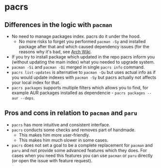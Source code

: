 # pacrs

## Differences in the logic with `pacman`

- No need to manage packages index. pacrs do it under the hood.
  - No more risks to forget you performed `pacman -Sy` and installed package
    after that and which caused dependency issues (for the reasons why it's
    bad, see
    [Arch Wiki](https://wiki.archlinux.org/title/System_maintenance#Partial_upgrades_are_unsupported).
- If you try to install package which updated in the repo pacrs inform you
  (without updating the main index) what you needed to upgrade system.
- `pacman -Si` and `pacman -Qi` merged in single `pacrs info` command.
- `pacrs list-updates` is alternative to `pacman -Qu` but uses actual info
  as if you would update indexes with `pacman -Sy` but pacrs actually not
  affects your local index for that.
- `pacrs packages` supports multiple filters which allows you to find, for
  example AUR packages installed as dependencie -
  `pacrs packages --aur --deps`.

## Pros and cons in relation to `pacman` and `paru`

- `pacrs` has more intuitive and consistent interface.
- `pacrs` conducts some checks and removes part of handmade.
  - This makes him more user-friendly.
  - This makes him much slower in some cases.
- `pacrs` does not set a goal to be a complete replacement for `pacman` and
  `paru` and not provide some advanced features which they does. For cases
  when you need this features you can use `pacman` or `paru` directly (or open
  the issue with feature request).
